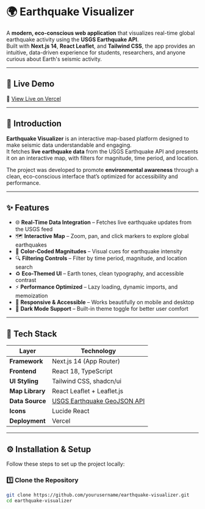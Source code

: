 # 🌍 Earthquake Visualizer

A **modern, eco-conscious web application** that visualizes real-time global earthquake activity using the **USGS Earthquake API**.  
Built with **Next.js 14**, **React Leaflet**, and **Tailwind CSS**, the app provides an intuitive, data-driven experience for students, researchers, and anyone curious about Earth's seismic activity.

---

## 🚀 Live Demo

🔗 [View Live on Vercel](https://your-vercel-deployment-link.vercel.app)

---

## 🧭 Introduction

**Earthquake Visualizer** is an interactive map-based platform designed to make seismic data understandable and engaging.  
It fetches **live earthquake data** from the USGS Earthquake API and presents it on an interactive map, with filters for magnitude, time period, and location.

The project was developed to promote **environmental awareness** through a clean, eco-conscious interface that’s optimized for accessibility and performance.

---

## ✨ Features

- 🌐 **Real-Time Data Integration** – Fetches live earthquake updates from the USGS feed  
- 🗺️ **Interactive Map** – Zoom, pan, and click markers to explore global earthquakes  
- 🎨 **Color-Coded Magnitudes** – Visual cues for earthquake intensity  
- 🔍 **Filtering Controls** – Filter by time period, magnitude, and location search  
- ♻️ **Eco-Themed UI** – Earth tones, clean typography, and accessible contrast  
- ⚡ **Performance Optimized** – Lazy loading, dynamic imports, and memoization  
- 🧭 **Responsive & Accessible** – Works beautifully on mobile and desktop  
- 🌙 **Dark Mode Support** – Built-in theme toggle for better user comfort  

---

## 🧩 Tech Stack

| Layer | Technology |
|-------|-------------|
| **Framework** | Next.js 14 (App Router) |
| **Frontend** | React 18, TypeScript |
| **UI Styling** | Tailwind CSS, shadcn/ui |
| **Map Library** | React Leaflet + Leaflet.js |
| **Data Source** | [USGS Earthquake GeoJSON API](https://earthquake.usgs.gov/earthquakes/feed/v1.0/geojson.php) |
| **Icons** | Lucide React |
| **Deployment** | Vercel |

---

## ⚙️ Installation & Setup

Follow these steps to set up the project locally:

### 1️⃣ Clone the Repository
```bash
git clone https://github.com/yourusername/earthquake-visualizer.git
cd earthquake-visualizer
